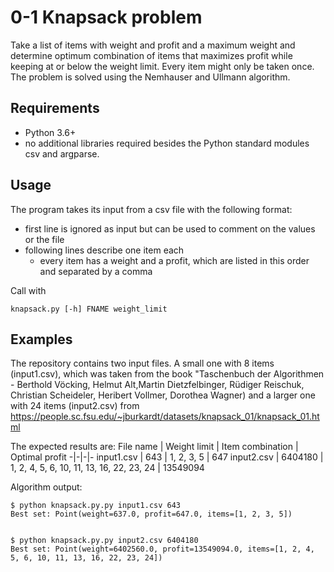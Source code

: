 # 0-1 Knapsack problem

Take a list of items with weight and profit and a maximum weight and determine optimum combination of items that maximizes profit while keeping at or below the weight limit. Every item might only be taken once. The problem is solved using the Nemhauser and Ullmann algorithm.

## Requirements

- Python 3.6+
- no additional libraries required besides the Python standard modules csv and argparse.

## Usage

The program takes its input from a csv file with the following format:
- first line is ignored as input but can be used to comment on the values or the file
- following lines describe one item each
	- every item has a weight and a profit, which are listed in this order and separated by a comma


Call with
```
knapsack.py [-h] FNAME weight_limit
```

## Examples

The repository contains two input files. A small one with 8 items (input1.csv), which was taken from the book "Taschenbuch der Algorithmen - Berthold Vöcking, Helmut Alt,Martin Dietzfelbinger, Rüdiger Reischuk, Christian Scheideler, Heribert Vollmer, Dorothea Wagner) and a larger one with 24 items (input2.csv) from https://people.sc.fsu.edu/~jburkardt/datasets/knapsack_01/knapsack_01.html

The expected results are:
File name | Weight limit | Item combination | Optimal profit
-|-|-|-
input1.csv | 643 | 1, 2, 3, 5 | 647
input2.csv | 6404180 | 1, 2, 4, 5, 6, 10, 11, 13, 16, 22, 23, 24 | 13549094


Algorithm output:
```
$ python knapsack.py.py input1.csv 643
Best set: Point(weight=637.0, profit=647.0, items=[1, 2, 3, 5])


$ python knapsack.py.py input2.csv 6404180
Best set: Point(weight=6402560.0, profit=13549094.0, items=[1, 2, 4, 5, 6, 10, 11, 13, 16, 22, 23, 24])
```





